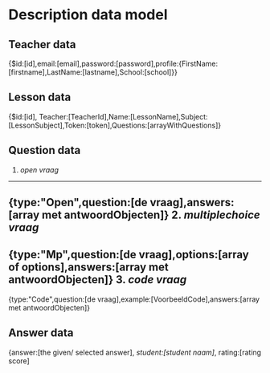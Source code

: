 # Description data model
## Teacher data
{$id:[id],email:[email],password:[password],profile:{FirstName:[firstname],LastName:[lastname],School:[school]}}

## Lesson data
{$id:[id], Teacher:[TeacherId],Name:[LessonName],Subject:[LessonSubject],Token:[token],Questions:[arrayWithQuestions]}

## Question data

1. *open vraag*
----------
{type:"Open",question:[de vraag],answers:[array met antwoordObjecten]}
2. *multiplechoice vraag*
----------
{type:"Mp",question:[de vraag],options:[array of options],answers:[array met antwoordObjecten]}
3. *code vraag*
----------
{type:"Code",question:[de vraag],example:[VoorbeeldCode],answers:[array met antwoordObjecten]}

## Answer data
{answer:[the given/ selected answer], *student:[student naam]*, rating:[rating score]
